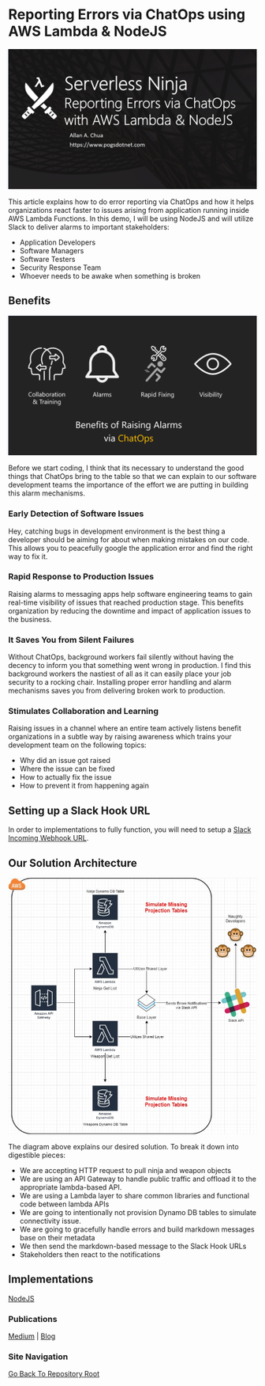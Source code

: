 # Reporting Errors via ChatOps using AWS Lambda & NodeJS

![Banner](https://github.com/allanchua101/serverless-ninja/blob/master/docs/012-reporting-errors-via-chatops/Banner.png)

This article explains how to do error reporting via ChatOps and how it helps organizations react faster to issues arising from application running inside AWS Lambda Functions. In this demo, I will be using NodeJS and will utilize Slack to deliver alarms to important stakeholders:

- Application Developers
- Software Managers
- Software Testers
- Security Response Team
- Whoever needs to be awake when something is broken

## Benefits

![Benefits](https://github.com/allanchua101/serverless-ninja/blob/master/docs/012-reporting-errors-via-chatops/Benefits.png)

Before we start coding, I think that its necessary to understand the good things that ChatOps bring to the table so that we can explain to our software development teams the importance of the effort we are putting in building this alarm mechanisms.

### Early Detection of Software Issues

Hey, catching bugs in development environment is the best thing a developer should be aiming for about when making mistakes on our code. This allows you to peacefully google the application error and find the right way to fix it.

### Rapid Response to Production Issues

Raising alarms to messaging apps help software engineering teams to gain real-time visibility of issues that reached production stage. This benefits organization by reducing the downtime and impact of application issues to the business.

### It Saves You from Silent Failures

Without ChatOps, background workers fail silently without having the decency to inform you that something went wrong in production. I find this background workers the nastiest of all as it can easily place your job security to a rocking chair. Installing proper error handling and alarm mechanisms saves you from delivering broken work to production.

### Stimulates Collaboration and Learning

Raising issues in a channel where an entire team actively listens benefit organizations in a subtle way by raising awareness which trains your development team on the following topics:

- Why did an issue got raised
- Where the issue can be fixed
- How to actually fix the issue
- How to prevent it from happening again

## Setting up a Slack Hook URL

In order to implementations to fully function, you will need to setup a [Slack Incoming Webhook URL](https://slack.com/intl/en-sg/help/articles/115005265063-Incoming-webhooks-for-Slack).

## Our Solution Architecture

![Solution](https://github.com/allanchua101/serverless-ninja/blob/master/docs/012-reporting-errors-via-chatops/alarm-diagram.jpg)

The diagram above explains our desired solution. To break it down into digestible pieces:

- We are accepting HTTP request to pull ninja and weapon objects
- We are using an API Gateway to handle public traffic and offload it to the appropriate lambda-based API.
- We are using a Lambda layer to share common libraries and functional code between lambda APIs
- We are going to intentionally not provision Dynamo DB tables to simulate connectivity issue.
- We are going to gracefully handle errors and build markdown messages base on their metadata
- We then send the markdown-based message to the Slack Hook URLs
- Stakeholders then react to the notifications

## Implementations

[NodeJS](https://github.com/allanchua101/serverless-ninja/blob/master/012-reporting-errors-via-chatops/node)

### Publications

[Medium](https://medium.com/@ac052790/serverless-ninja-part-02-reporting-errors-via-chatops-using-aws-lambda-nodejs-8d56dccadc9b) | [Blog](https://www.pogsdotnet.com/2020/08/serverless-ninja-reporting-errors-via.html)

### Site Navigation

[Go Back To Repository Root](https://github.com/allanchua101/serverless-ninja)
